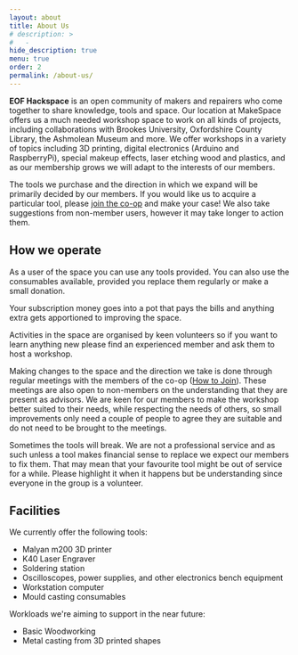 ```yaml
---
layout: about
title: About Us
# description: >
#   -
hide_description: true
menu: true
order: 2
permalink: /about-us/
---
```


**EOF Hackspace** is an open community of makers and repairers who come together to share knowledge, tools and space. Our location at MakeSpace offers us a much needed workshop space to work on all kinds of projects, including collaborations with Brookes University, Oxfordshire County Library, the Ashmolean Museum and more. We offer workshops in a variety of topics including 3D printing, digital electronics (Arduino and RaspberryPi), special makeup effects, laser etching wood and plastics, and as our membership grows we will adapt to the interests of our members.

The tools we purchase and the direction in which we expand will be primarily decided by our members.  If you would like us to acquire a particular tool, please [join the co-op](/how-to-join/) and make your case! We also take suggestions from non-member users, however it may take longer to action them. 

## How we operate

As a user of the space you can use any tools provided. You can also use the consumables available, provided you replace them regularly or make a small donation.

Your subscription money goes into a pot that pays the bills and anything extra gets apportioned to improving the space.

Activities in the space are organised by keen volunteers so if you want to learn anything new please find an experienced member and ask them to host a workshop.

Making changes to the space and the direction we take is done through regular meetings with the members of the co-op ([How to Join](/how-to-join/)). These meetings are also open to non-members on the understanding that they are present as advisors. We are keen for our members to make the workshop better suited to their needs, while respecting the needs of others, so small improvements only need a couple of people to agree they are suitable and do not need to be brought to the meetings.

Sometimes the tools will break. We are not a professional service and as such unless a tool makes financial sense to replace we expect our members to fix them. That may mean that your favourite tool might be out of service for a while. Please highlight it when it happens but be understanding since everyone in the group is a volunteer.

## Facilities

We currently offer the following tools:

* Malyan m200 3D printer
* K40 Laser Engraver
* Soldering station
* Oscilloscopes, power supplies, and other electronics bench equipment
* Workstation computer
* Mould casting consumables

Workloads we're aiming to support in the near future:

* Basic Woodworking
* Metal casting from 3D printed shapes

